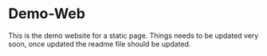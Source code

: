 # Demo-Web
This is the demo website for a static page.
Things needs to be updated very soon,
once updated the readme file should be updated.
